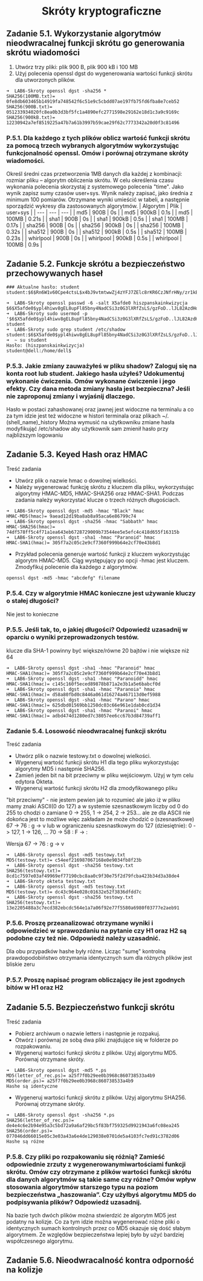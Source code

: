 <h1 align='center'>Skróty kryptograficzne</h1>

## Zadanie 5.1. Wykorzystanie algorytmów nieodwracalnej funkcji skrótu go generowania skrótu wiadomości
1. Utwórz trzy pliki: plik 900 B, plik 900 kB i 100 MB
2. Użyj polecenia openssl dgst do wygenerowania wartości funkcji skrótu dla
utworzonych plików.
```
➜  LAB6-Skroty openssl dgst -sha256 *         
SHA256(100MB.txt)= 0fe8db603465b14919fa748542f6c51e9c5cbdd07ae197fb75fd6fba8e7ceb52
SHA256(900B.txt)= 051233934020fc8ea0b3d3bf5fc1a4890efc2771598e29162e18d1c3a9c9169c
SHA256(900kB.txt)= 12230942a7ef8519225a47b7a61b3997b59cae29f62c7773342a20d0f3c81496
```
### P.5.1. Dla każdego z tych plików oblicz wartość funkcji skrótu za pomocą trzech wybranych algorytmów wykorzystując funkcjonalność openssl. Omów i porównaj otrzymane skróty wiadomości.

Określ średni czas przetworzenia 1MB danych dla każdej z kombinacji: rozmiar pliku –
algorytm obliczenia skrótu. W celu określenia czasu wykonania polecenia skorzystaj
z systemowego polecenia "time". Jako wynik zapisz sumy czasów user+sys. Wynik
należy zapisać, jako średnia z minimum 100 pomiarów. Otrzymane wyniki umieścić
w tabeli, a następnie sporządzić wykresy dla zastosowanych algorytmów.
| Algorytm | Plik | user+sys |
| --- | --- | --- |
| md5 | 900B | 0s |
| md5 | 900kB | 0.1s |
| md5 | 100MB | 0.21s |
| sha1 | 900B | 0s |
| sha1 | 900kB | 0.5s |
| sha1 | 100MB | 0.17s |
| sha256 | 900B | 0s |
| sha256 | 900kB | 0s |
| sha256 | 100MB | 0.32s |
| sha512 | 900B | 0s |
| sha512 | 900kB | 0.5s |
| sha512 | 100MB | 0.23s |
| whirlpool | 900B | 0s |
| whirlpool | 900kB | 0.5s |
| whirlpool | 100MB | 0.9s |
## Zadanie 5.2. Funkcje skrótu a bezpieczeństwo przechowywanych haseł
```
### Aktualne hasło: student
student:$6$Rn6W1v60Cpe4ctsL$x4bJ9vtmtwwZj4zYFJ7ZElc8rKR6CzJNfrHNy/zr1kEIX3T6B8k2if3qoXzegwGMn7GZXuMQ1AS1Tyb/uX9nE.:19124:0:99999:7:::
```
```
➜  LAB6-Skroty openssl passwd -6 -salt X5afde0 hiszpanskainkwizycja
$6$X5afde0$ypl4hiwv8gEL8upFl85bny4NadCSi3z0G3lXRfZsLS/gzFoD..lJL82AzdHoEj4DHgaVF4VOEknjTFV.pEOPu1
➜  LAB6-Skroty sudo usermod -p '$6$X5afde0$ypl4hiwv8gEL8upFl85bny4NadCSi3z0G3lXRfZsLS/gzFoD..lJL82AzdHoEj4DHgaVF4VOEknjTFV.pEOPu1' student
➜  LAB6-Skroty sudo grep student /etc/shadow
student:$6$X5afde0$ypl4hiwv8gEL8upFl85bny4NadCSi3z0G3lXRfZsLS/gzFoD..lJL82AzdHoEj4DHgaVF4VOEknjTFV.pEOPu1:19124:0:99999:7:::
➜  ~ su student
Hasło: (hiszpanskainkwizycja)
student@dell:/home/dell$ 
``` 
### P.5.3. Jakie zmiany zauważyłeś w pliku shadow? Zaloguj się na konta root lub student. Jakiego hasła użyłeś? Udokumentuj wykonanie ćwiczenia. Omów wykonane ćwiczenie i jego efekty. Czy dana metoda zmiany hasła jest bezpieczna? Jeśli nie zaproponuj zmiany i wyjaśnij dlaczego.

Hasło w postaci zahashowanej oraz jawnej jest widoczne na terminalu a co za tym idzie jest też widoczne w histori terminala oraz plikach ~/.(shell_name)_history
Można wymusić na użytkowniku zmiane hasła modyfikująć /etc/shadow aby użytkownik sam zmienił hasło przy najbliższym logowaniu

## Zadanie 5.3. Keyed Hash oraz HMAC

Treść zadania
- Utwórz plik o nazwie hmac o dowolnej wielkości.
- Należy wygenerować funkcję skrótu z kluczem dla pliku, wykorzystując algorytmy
HMAC-MD5, HMAC-SHA256 oraz HMAC-SHA1. Podczas zadania należy
wykorzystać klucze o trzech różnych długościach.
```
➜  LAB6-Skroty openssl dgst -md5 -hmac "Black" hmac 
HMAC-MD5(hmac)= 9aead12d19ba8ab8a95aca6e86799c74
➜  LAB6-Skroty openssl dgst -sha256 -hmac "Sabbath" hmac
HMAC-SHA256(hmac)= 74df578ff5c4f71a1ea643eb6728729009b73544ee5e5efc4c418d655f16315b
➜  LAB6-Skroty openssl dgst -sha1 -hmac "Paranoid" hmac
HMAC-SHA1(hmac)= 305f7a2c05c2e9cf7360f999b64e2cf70e43b8d1
```
- Przykład polecenia generuje wartość funkcji z kluczem wykorzystując algorytm
HMAC-MD5. Ciąg występujący po opcji -hmac jest kluczem. Zmodyfikuj polecenie
dla każdego z algorytmów.
```
openssl dgst -md5 -hmac "abcdefg" filename
```
### P.5.4. Czy w algorytmie HMAC konieczne jest używanie kluczy o stałej długości? 
 Nie jest to konieczne
### P.5.5. Jeśli tak, to, o jakiej długości? Odpowiedź uzasadnij w oparciu o wyniki przeprowadzonych testów.
klucze dla SHA-1 powinny być większe/równe 20 bajtów i nie większe niż 64
 ```
➜  LAB6-Skroty openssl dgst -sha1 -hmac "Paranoid" hmac
HMAC-SHA1(hmac)= 305f7a2c05c2e9cf7360f999b64e2cf70e43b8d1
➜  LAB6-Skroty openssl dgst -sha1 -hmac "Paranoidd" hmac
HMAC-SHA1(hmac)= c145c160f5eced89878b871a2e3b1a5e6babcf0d
➜  LAB6-Skroty openssl dgst -sha1 -hmac "Paranoia" hmac 
HMAC-SHA1(hmac)= d58a80fbd0c8446a061d16274a467113d0ef5988
➜  LAB6-Skroty openssl dgst -sha1 -hmac "Parano" hmac  
HMAC-SHA1(hmac)= 625dbd01569bb1250dc03c66e961e1dab0cd1d34
➜  LAB6-Skroty openssl dgst -sha1 -hmac "Paranoi" hmac
HMAC-SHA1(hmac)= adbd474d1280ed7c38057ee6cc67b3d84739aff1
 ```
 ### Zadanie 5.4. Losowość nieodwracalnej funkcji skrótu
Treść zadania
- Utwórz plik o nazwie testowy.txt o dowolnej wielkości.
- Wygeneruj wartość funkcji skrótu H1 dla tego pliku wykorzystując algorytmy MD5 i następnie SHA256.
- Zamień jeden bit na bit przeciwny w pliku wejściowym. Użyj w tym celu edytora Okteta.
- Wygeneruj wartość funkcji skrótu H2 dla zmodyfikowanego pliku

"bit przeciwny" - nie jestem pewien jak to rozumieć ale jako iż w pliku mamy znaki ASCII(0 do 127) a w systemie szesnastkowym liczby od 0 do 255
to chodzi o zamiane 0 -> 255, 1 -> 254, 2 -> 253... ale ze dla ASCII nie dokońca jest to możliwe więc zakładam że może chodzić o (szesnastkowe) 67 -> 76 : g -> v lub w ograniczeniu szesnastkowym do 127 (dziesiętnie): 0 -> 127, 1 -> 126, ... 70 -> 58 : F -> :

Wersja 67 -> 76 : g -> v
 ```
➜  LAB6-Skroty openssl dgst -md5 testowy.txt   
MD5(testowy.txt)= c54eef216987067168e0e9034fb8f23b
➜  LAB6-Skroty openssl dgst -sha256 testowy.txt
SHA256(testowy.txt)= 8cd1c7597e03af49969ef77190cbc8aa0c9f30e75f2d79fcba423b34d3a38de4
➜  LAB6-Skroty okteta testowy.txt       
➜  LAB6-Skroty openssl dgst -md5 testowy.txt   
MD5(testowy.txt)= dc43c964e028c01632e52f3836dfdd7c
➜  LAB6-Skroty openssl dgst -sha256 testowy.txt
SHA256(testowy.txt)= 13e2205488a3c7ecd382ebcdc564e1a7a06f92e77f5580a6980f03777e2aeb91
 ```
### P.5.6. Proszę przeanalizować otrzymane wyniki i odpowiedzieć w sprawozdaniu na pytanie czy H1 oraz H2 są podobne czy też nie. Odpowiedź należy uzasadnić.
Dla obu przypadków hashe były różne. Licząc "sumę" kontrolną prawdopodobiństwo otrzymania identycznych sum dla różnych plików jest bliskie zeru
### P.5.7. Proszę napisać program obliczający ile jest zgodnych bitów w H1 oraz H2

## Zadanie 5.5. Bezpieczeństwo funkcji skrótu
Treść zadania
- Pobierz archiwum o nazwie letters i następnie je rozpakuj.
- Otwórz i porównaj ze sobą dwa pliki znajdujące się w folderze po rozpakowaniu.
- Wygeneruj wartości funkcji skrótu z plików. Użyj algorytmu MD5. Porównaj otrzymane skróty.
```
➜  LAB6-Skroty openssl dgst -md5 *.ps
MD5(letter_of_rec.ps)= a25f7f0b29ee0b3968c860738533a4b9
MD5(order.ps)= a25f7f0b29ee0b3968c860738533a4b9
Hashe są identyczne
```
- Wygeneruj wartości funkcji skrótu z plików. Użyj algorytmu SHA256. Porównaj otrzymane skróty.
```
➜  LAB6-Skroty openssl dgst -sha256 *.ps
SHA256(letter_of_rec.ps)= de4e4c6e2b94e95a3c5bd72a9a6af29bc5f83bf759325d9921943a6fc08ea245
SHA256(order.ps)= 077046dd66015e05c3e03a43a6e4de129038e0701de5a4103fc7ed91c3782d06
Hashe są różne
```
### P.5.8. Czy pliki po rozpakowaniu się różnią? Zamieść odpowiednie zrzuty z wygenerowanymiwartościami funkcji skrótu. Omów czy otrzymane z plików wartości funkcji skrótu dla danych algorytmów są takie same czy różne? Omów wpływ stosowania algorytmów starszego typu na poziom bezpieczeństwa „haszowania”. Czy użyłbyś algorytmu MD5 do podpisywania plików? Odpowiedź uzasadnij.

Na bazie tych dwóch plików można stwierdzić że algorytm MD5 jest podatny na kolizje. Co za tym idzie można wygenerować różne pliki o identycznych sumach kontrolnych przez co MD5 okazuje się dość słabym algorytmem. Ze względów bezpieczeństwa lepiej było by użyć bardziej współczesnego algorytmu.
## Zadanie 5.6. Nieodwracalność kontra odporność na kolizje
